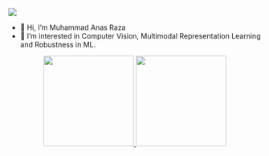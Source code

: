 ![](https://komarev.com/ghpvc/?username=anas-rz)
- 👋 Hi, I’m Muhammad Anas Raza
- 👀 I’m interested in Computer Vision, Multimodal Representation Learning and Robustness in ML.

<div align="center">
   <a href="https://github.com/anas-rz">
  <img height="180em" src="https://github-readme-stats.vercel.app/api?username=anas-rz&show_icons=true&theme=blue-green&include_all_commits=true&count_private=true"/>
  <img height="180em" src="https://github-readme-stats.vercel.app/api/top-langs/?username=anas-rz&layout=compact&langs_count=7&theme=blue-green&count_private=true"/>
</div>
